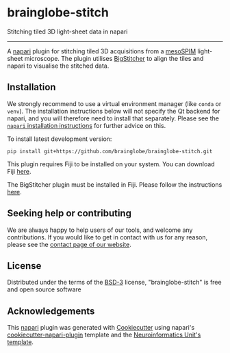 # brainglobe-stitch

Stitching tiled 3D light-sheet data in napari

----------------------------------

A [napari] plugin for stitching tiled 3D acquisitions from a [mesoSPIM] light-sheet microscope.
The plugin utilises [BigStitcher] to align the tiles and napari to visualise the stitched data.

## Installation

We strongly recommend to use a virtual environment manager (like `conda` or `venv`). The installation instructions below
will not specify the Qt backend for napari, and you will therefore need to install that separately. Please see the
[`napari` installation instructions](https://napari.org/stable/tutorials/fundamentals/installation.html) for further advice on this.

To install latest development version:

    pip install git+https://github.com/brainglobe/brainglobe-stitch.git

This plugin requires Fiji to be installed on your system. You can download Fiji [here](https://imagej.net/Fiji/Downloads).

The BigStitcher plugin must be installed in Fiji. Please follow the instructions [here](https://imagej.net/plugins/bigstitcher/#download).

## Seeking help or contributing
We are always happy to help users of our tools, and welcome any contributions. If you would like to get in contact with us for any reason, please see the [contact page of our website](https://brainglobe.info/contact.html).

## License
Distributed under the terms of the [BSD-3] license,
"brainglobe-stitch" is free and open source software

## Acknowledgements
This [napari] plugin was generated with [Cookiecutter] using napari's [cookiecutter-napari-plugin] template and the [Neuroinformatics Unit's template](https://github.com/neuroinformatics-unit/python-cookiecutter).

[napari]: https://napari.org
[mesoSPIM]: https://www.mesospim.org/
[BigStitcher]: https://imagej.net/BigStitcher
[cookiecutter-napari-plugin]: https://github.com/napari/cookiecutter-napari-plugin
[Cookiecutter]: https://github.com/audreyr/cookiecutter
[BSD-3]: http://opensource.org/licenses/BSD-3-Clause
